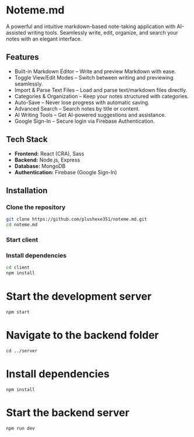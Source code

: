 # Noteme.md

A powerful and intuitive markdown-based note-taking application with AI-assisted writing tools. Seamlessly write, edit, organize, and search your notes with an elegant interface.

## Features

- Built-in Markdown Editor – Write and preview Markdown with ease.
- Toggle View/Edit Modes – Switch between writing and previewing seamlessly.
- Import & Parse Text Files – Load and parse text/markdown files directly.
- Categories & Organization – Keep your notes structured with categories.
- Auto-Save – Never lose progress with automatic saving.
- Advanced Search – Search notes by title or content.
- AI Writing Tools – Get AI-powered suggestions and assistance.
- Google Sign-In – Secure login via Firebase Authentication.

## Tech Stack

- **Frontend:** React (CRA), Sass
- **Backend:** Node.js, Express
- **Database:** MongoDB
- **Authentication:** Firebase (Google Sign-In)

## Installation


### Clone the repository
``` bash
git clone https://github.com/plushexe351/noteme.md.git
cd noteme.md
```
### Start client
### Install dependencies
```bash
cd client
npm install
```


# Start the development server
`npm start`

# Navigate to the backend folder
`cd ../server`

# Install dependencies
`npm install`

# Start the backend server
`npm run dev`